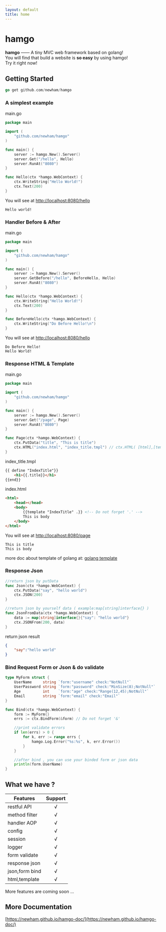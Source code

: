 ```yaml
--- 
layout: default 
title: home 
---
```

# hamgo
**hamgo** —— A tiny MVC web framework based on golang!   
You will find that build a website is **so easy** by using hamgo!  
Try it right now!
## Getting Started
```go
go get github.com/newham/hamgo
```

### A simplest example
main.go
```go
package main

import (
    "github.com/newham/hamgo"
)

func main() {
    server := hamgo.New().Server()
    server.Get("/hello", Hello)
    server.RunAt("8080")
}

func Hello(ctx *hamgo.WebContext) {
    ctx.WriteString("Hello World!")
    ctx.Text(200)
}

```
You will see at [http://localhost:8080/hello](http://localhost:8080/hello)
```
Hello world!
```

### Handler Before & After
main.go
```go
package main

import (
    "github.com/newham/hamgo"
)

func main() {
    server := hamgo.New().Server()
    server.GetBefore("/hello", BeforeHello, Hello)
    server.RunAt("8080")
}

func Hello(ctx *hamgo.WebContext) {
    ctx.WriteString("Hello World!")
    ctx.Text(200)
}

func BeforeHello(ctx *hamgo.WebContext) {
    ctx.WriteString("Do Before Hello!\n")
}

```
You will see at [http://localhost:8080/hello](http://localhost:8080/hello)
```
Do Before Hello!
Hello World!
```

### Response HTML & Template
main.go
```go
package main

import (
    "github.com/newham/hamgo"
)

func main() {
    server := hamgo.New().Server()
    server.Get("/page", Page)
    server.RunAt("8080")
}

func Page(ctx *hamgo.WebContext) {
    ctx.PutData("title", "This is title")
    ctx.HTML("index.html", "index_title.tmpl") // ctx.HTML( [html],[template1],[template2]...) 
}

```
index_title.tmpl
```html
{{ define "IndexTitle"}}
    <h1>{{.title}}</h1>
{{end}}
```
index.html
```html
<html>
    <head></head>
    <body>
        {{template "IndexTitle" .}} <!-- Do not forget '.' -->
        This is body
    </body>
</html>
```
You will see at [http://localhost:8080/page](http://localhost:8080/page)
```
This is title
This is body
```
more doc about template of golang at: [golang template](https://newham.github.io/hamgo-doc/)

### Response Json
```go
//return json by putData
func Json(ctx *hamgo.WebContext) {
	ctx.PutData("say", "hello world")
	ctx.JSON(200)
}

//return json by yourself data ( example:map[string]interface{} )
func JsonFromData(ctx *hamgo.WebContext) {
	data := map[string]interface{}{"say": "hello world"}
	ctx.JSONFrom(200, data)
}

```
return json result
```json
{
    "say":"hello world"
}
```

### Bind Request Form or Json & do validate
```go
type MyForm struct {
    UserName     string `form:"username" check:"NotNull"`
    UserPassword string `form:"password" check:"MinSize(8);NotNull"`
    Age          int    `form:"age" check:"Range(12,45);NotNull"`
    Email        string `form:"email" check:"Email"`
}

func Bind(ctx *hamgo.WebContext) {
    form := MyForm{}
    errs := ctx.BindForm(&form) // Do not forget '&'

    //print validate errors
    if len(errs) > 0 {
        for k, err := range errs {
            hamgo.Log.Error("%s:%s", k, err.Error())
        }
    }

    //after bind , you can use your binded form or json data
    println(form.UserName)
}
```

## What we have ?

|Features      |Support  |
|--------------|:-------:|
|restful API   |√        |
|method filter |√        |
|handler AOP   |√        |
|config        |√        |
|session       |√        |
|logger        |√        |
|form validate |√        |
|response json |√        |
|json,form bind|√        |
|html,template |√        |
More features are coming soon ... 

## More Documentation
[https://newham.github.io/hamgo-doc/](https://newham.github.io/hamgo-doc/)
